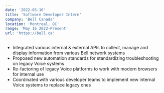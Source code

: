```yaml
---
date: '2022-05-16'
title: 'Software Developer Intern'
company: 'Bell Canada'
location: 'Montreal, QC'
range: 'May 16 2022-Present'
url: 'https://bell.ca'
---
```


- Integrated various internal & external APIs to collect, manage and display information from various Bell network systems
- Proposed new automation standards for standardizing troubleshooting on legacy Voice systems
- Re-factoring of legacy Voice platforms to work with modern browsers for internal use
- Coordinated with various developer teams to implement new internal Voice systems to replace legacy ones
